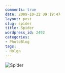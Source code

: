 ```yaml
---
comments: true
date: 2009-10-22 09:19:47
layout: post
slug: spider
title: Spider
wordpress_id: 2492
categories:
- PhotoBlog
tags:
- Holga
---
```


![Spider](http://ryanfitzer.com/main/wp-content/uploads/2009/10/crossed-2.jpg)
